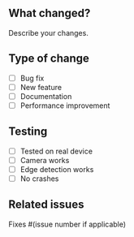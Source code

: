 ## What changed?
Describe your changes.

## Type of change
- [ ] Bug fix
- [ ] New feature  
- [ ] Documentation
- [ ] Performance improvement

## Testing
- [ ] Tested on real device
- [ ] Camera works
- [ ] Edge detection works
- [ ] No crashes

## Related issues
Fixes #(issue number if applicable)
